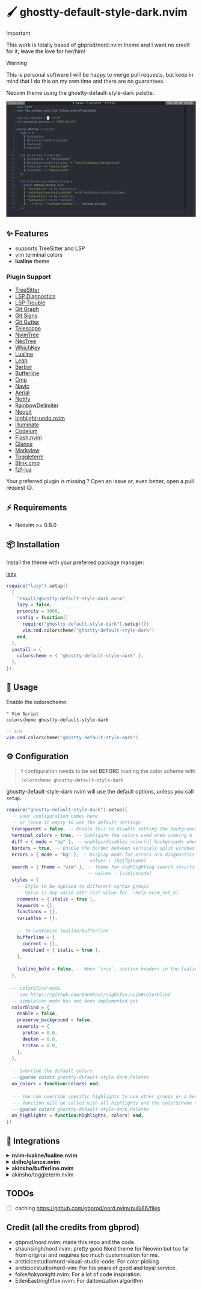 # 🖌️ ghostty-default-style-dark.nvim

> [!IMPORTANT]
> This work is totally based of gbprod/nord.nvim theme and I want no credit for it, leave the love
> for her/him!

> [!WARNING]
> This is personal software I will be happy to merge pull requests, but keep in mind that I do this
> on my own time and there are no guarantees.

Neovim theme using the ghostty-default-style-dark palette.

![Ocaml code Screenshot](./screenshots/screenshot1.png)

## ✨ Features

- supports TreeSitter and LSP
- vim terminal colors
- **lualine** theme

### Plugin Support

- [TreeSitter](https://github.com/nvim-treesitter/nvim-treesitter)
- [LSP Diagnostics](https://neovim.io/doc/user/lsp.html)
- [LSP Trouble](https://github.com/folke/lsp-trouble.nvim)
- [Git Graph](https://github.com/isakbm/gitgraph.nvim)
- [Git Signs](https://github.com/lewis6991/gitsigns.nvim)
- [Git Gutter](https://github.com/airblade/vim-gitgutter)
- [Telescope](https://github.com/nvim-telescope/telescope.nvim)
- [NvimTree](https://github.com/kyazdani42/nvim-tree.lua)
- [NeoTree](https://github.com/nvim-neo-tree/neo-tree.nvim)
- [WhichKey](https://github.com/liuchengxu/vim-which-key)
- [Lualine](https://github.com/hoob3rt/lualine.nvim)
- [Leap](https://github.com/ggandor/leap.nvim)
- [Barbar](https://github.com/romgrk/barbar.nvim)
- [Bufferline](https://github.com/akinsho/bufferline.nvim)
- [Cmp](https://github.com/hrsh7th/nvim-cmp/)
- [Navic](https://github.com/SmiteshP/nvim-navic)
- [Aerial](https://github.com/stevearc/aerial.nvim)
- [Notify](https://github.com/rcarriga/nvim-notify)
- [RainbowDelimiter](https://github.com/HiPhish/rainbow-delimiters.nvim)
- [Neogit](https://github.com/NeogitOrg/neogit)
- [highlight-undo.nvim](https://github.com/tzachar/highlight-undo.nvim)
- [Illuminate](https://github.com/RRethy/vim-illuminate)
- [Codeium](https://github.com/Exafunction/codeium.vim)
- [Flash.nvim](https://github.com/folke/flash.nvim)
- [Glance](https://github.com/dnlhc/glance.nvim)
- [Markview](https://github.com/OXY2DEV/markview.nvim)
- [Toggleterm](https://github.com/akinsho/toggleterm.nvim)
- [Blink.cmp](https://github.com/saghen/blink.cmp)
- [fzf-lua](https://github.com/ibhagwan/fzf-lua)

Your preferred plugin is missing ? Open an issue or, even better, open a pull
request 😉.

## ⚡️ Requirements

- Neovim >= 0.8.0

## 📦 Installation

Install the theme with your preferred package manager:

[lazy](https://github.com/folke/lazy.nvim)

```lua
require("lazy").setup({
  {
    "nkxxll/ghostty-default-style-dark.nvim",
    lazy = false,
    priority = 1000,
    config = function()
      require("ghostty-default-style-dark").setup({})
      vim.cmd.colorscheme("ghostty-default-style-dark")
    end,
  },
  install = {
    colorscheme = { "ghostty-default-style-dark" },
  },
});
```

## 🚀 Usage

Enable the colorscheme:

```vim
" Vim Script
colorscheme ghostty-default-style-dark
```

```lua
-- Lua
vim.cmd.colorscheme("ghostty-default-style-dark")
```

## ⚙️ Configuration

> ❗️ configuration needs to be set **BEFORE** loading the color scheme with
> `colorscheme ghostty-default-style-dark`

ghostty-default-style-dark.nvim will use the default options, unless you call `setup`.

```lua
require("ghostty-default-style-dark").setup({
  -- your configuration comes here
  -- or leave it empty to use the default settings
  transparent = false, -- Enable this to disable setting the background color
  terminal_colors = true, -- Configure the colors used when opening a `:terminal` in Neovim
  diff = { mode = "bg" }, -- enables/disables colorful backgrounds when used in diff mode. values : [bg|fg]
  borders = true, -- Enable the border between verticaly split windows visible
  errors = { mode = "bg" }, -- Display mode for errors and diagnostics
                            -- values : [bg|fg|none]
  search = { theme = "vim" }, -- theme for highlighting search results
                              -- values : [vim|vscode]
  styles = {
    -- Style to be applied to different syntax groups
    -- Value is any valid attr-list value for `:help nvim_set_hl`
    comments = { italic = true },
    keywords = {},
    functions = {},
    variables = {},

    -- To customize lualine/bufferline
    bufferline = {
      current = {},
      modified = { italic = true },
    },

    lualine_bold = false, -- When `true`, section headers in the lualine theme will be bold
  },

  -- colorblind mode
  -- see https://github.com/EdenEast/nightfox.nvim#colorblind
  -- simulation mode has not been implemented yet.
  colorblind = {
    enable = false,
    preserve_background = false,
    severity = {
      protan = 0.0,
      deutan = 0.0,
      tritan = 0.0,
    },
  },

  -- Override the default colors
  ---@param colors ghostty-default-style-dark.Palette
  on_colors = function(colors) end,

  --- You can override specific highlights to use other groups or a hex color
  --- function will be called with all highlights and the colorScheme table
  ---@param colors ghostty-default-style-dark.Palette
  on_highlights = function(highlights, colors) end,
})
```

## 🤝 Integrations

<details>
<summary><b>nvim-lualine/lualine.nvim</b></summary>
To enable the `ghostty-default-style-dark` theme for `Lualine`, simply specify it in your
lualine settings:

```lua
require('lualine').setup {
  options = {
    -- ... your lualine config
    theme = 'ghostty-default-style-dark'
    -- ... your lualine config
  }
}
```

</details>

<details>
<summary><b>dnlhc/glance.nvim</b></summary>
ghostty-default-style-dark provide default options for `glance.nvim` to have a better integration:

```lua
require("lazy").setup({
    {
      "dnlhc/glance.nvim",
      opts = require("ghostty-default-style-dark.plugins.glance").make_opts({
        folds = {
          folded = false,
        },
      }),
    }
  }
)
```

</details>

<details>
<summary><b>akinsho/bufferline.nvim</b></summary>
To use this theme for `bufferline`, add this to your config:

```lua
require("bufferline").setup({
    options = {
        separator_style = "thin",
    },
    highlights = require("ghostty-default-style-dark.plugins.bufferline").akinsho(),
})
```

</details>

<details>
<summary>akinsho/toggleterm.nvim</summary>
ghostty-default-style-dark provide default options for `toggleterm.nvim` to have a better integration:

```lua
require("toggleterm").setup(
    require("ghostty-default-style-dark.plugins.toggleterm").make_opts({
      -- your custom options
    })
)
```

</details>

## TODOs

- [ ] caching https://github.com/gbprod/nord.nvim/pull/86/files

## Credit (all the credits from gbprod)

- gbprod/nord.nvim: made this repo and the code.
- shaunsingh/nord.nvim: pretty good Nord theme for Neovim but too far from original and requires too much customisation for me.
- arcticicestudio/nord-visual-studio-code: For color picking
- arcticicestudio/nord-vim: For his years of good and loyal service.
- folke/tokyonight.nvim: For a lot of code inspiration.
- EdenEast/nightfox.nvim: For daltonization algorithm
